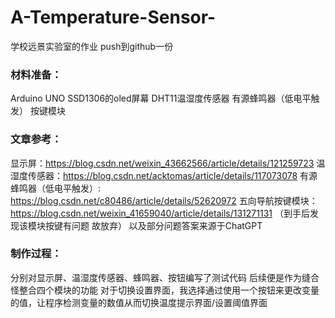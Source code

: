 # A-Temperature-Sensor-
学校远景实验室的作业 push到github一份
### 材料准备：
Arduino UNO
SSD1306的oled屏幕
DHT11温湿度传感器
有源蜂鸣器（低电平触发）
按键模块

### 文章参考：
显示屏：https://blog.csdn.net/weixin_43662566/article/details/121259723
温湿度传感器：https://blog.csdn.net/acktomas/article/details/117073078
有源蜂鸣器（低电平触发）: https://blog.csdn.net/c80486/article/details/52620972
五向导航按键模块：https://blog.csdn.net/weixin_41659040/article/details/131271131
（到手后发现该模块按键有问题 故放弃）
以及部分问题答案来源于ChatGPT

### 制作过程：
分别对显示屏、温湿度传感器、蜂鸣器、按钮编写了测试代码
后续便是作为缝合怪整合四个模块的功能
对于切换设置界面，我选择通过使用一个按钮来更改变量的值，让程序检测变量的数值从而切换温度提示界面/设置阈值界面
